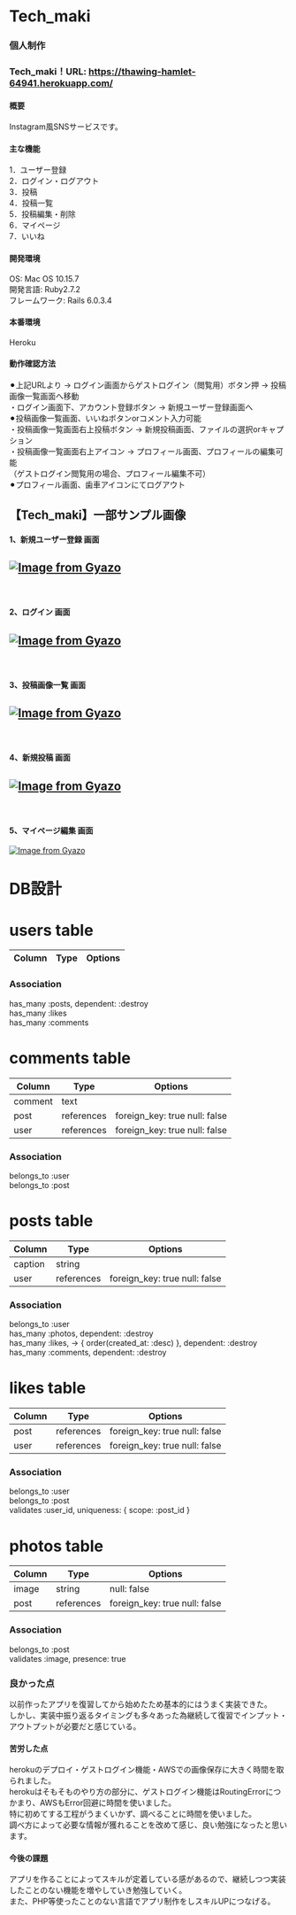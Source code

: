 # Tech_maki
### 個人制作

### Tech_maki！URL: https://thawing-hamlet-64941.herokuapp.com/

#### 概要
Instagram風SNSサービスです。  

#### 主な機能
1．ユーザー登録　　  
2．ログイン・ログアウト　　  
3．投稿  
4．投稿一覧  
5．投稿編集・削除   
6．マイページ  
7．いいね   

#### 開発環境
OS: Mac OS 10.15.7  
開発言語: Ruby2.7.2  
フレームワーク: Rails 6.0.3.4  

#### 本番環境  
Heroku

#### 動作確認方法  
⚫︎上記URLより → ログイン画面からゲストログイン（閲覧用）ボタン押 → 投稿画像一覧画面へ移動  
・ログイン画面下、アカウント登録ボタン → 新規ユーザー登録画面へ  
⚫︎投稿画像一覧画面、いいねボタンorコメント入力可能  
・投稿画像一覧画面右上投稿ボタン → 新規投稿画面、ファイルの選択orキャプション  
・投稿画像一覧画面右上アイコン → プロフィール画面、プロフィールの編集可能  
（ゲストログイン閲覧用の場合、プロフィール編集不可）  
⚫︎プロフィール画面、歯車アイコンにてログアウト  
 
## 【Tech_maki】一部サンプル画像   
#### 1、新規ユーザー登録 画面  
[![Image from Gyazo](https://i.gyazo.com/b30e4d8264773371eed29ffd864ea91f.png)](https://gyazo.com/b30e4d8264773371eed29ffd864ea91f)
-----------
　  
#### 2、ログイン 画面  
[![Image from Gyazo](https://i.gyazo.com/6896b89a295b091eeb94ed69f0af8dad.png)](https://gyazo.com/6896b89a295b091eeb94ed69f0af8dad)
-----------
　  
#### 3、投稿画像一覧 画面  
[![Image from Gyazo](https://i.gyazo.com/16b9d0335f9cb24ec72c7bb42e091c36.png)](https://gyazo.com/16b9d0335f9cb24ec72c7bb42e091c36)
-----------
　  
#### 4、新規投稿 画面
[![Image from Gyazo](https://i.gyazo.com/a0080d98888f80163df1c3686d280a86.png)](https://gyazo.com/a0080d98888f80163df1c3686d280a86)
-----------
　  
#### 5、マイページ編集 画面
[![Image from Gyazo](https://i.gyazo.com/cb255ed910be7df7011a7cb69fe994d9.png)](https://gyazo.com/cb255ed910be7df7011a7cb69fe994d9)  

# DB設計

# users table
|Column|Type|Options|
|------|----|-------|
### Association
has_many :posts, dependent: :destroy<br>
has_many :likes<br>
has_many :comments
# comments table
|Column|Type|Options|
|------|----|-------|
|comment|text|
|post   |references|foreign_key: true null: false|
|user   |references|foreign_key: true null: false|
### Association
belongs_to :user<br>
belongs_to :post

# posts table
|Column|Type|Options|
|------|----|-------|
|caption|string|
|user   |references|foreign_key: true null: false|
### Association
belongs_to :user<br>
has_many :photos, dependent: :destroy<br>
has_many :likes, -> { order(created_at: :desc) }, dependent: :destroy<br>
has_many :comments, dependent: :destroy

# likes table
|Column|Type|Options|
|------|----|-------|
|post  |references  |foreign_key: true null: false|
|user  |references  |foreign_key: true null: false|
### Association
belongs_to :user<br>
belongs_to :post<br>
validates :user_id, uniqueness: { scope: :post_id }
# photos table
|Column|Type|Options|
|------|----|-------|
|image |string|null: false|
|post  |references|foreign_key: true null: false|

### Association
belongs_to :post<br>
validates :image, presence: true




### 良かった点  
以前作ったアプリを復習してから始めたため基本的にはうまく実装できた。  
しかし、実装中振り返るタイミングも多々あった為継続して復習でインプット・アウトプットが必要だと感じている。  

#### 苦労した点  
herokuのデプロイ・ゲストログイン機能・AWSでの画像保存に大きく時間を取られました。  
herokuはそもそものやり方の部分に、ゲストログイン機能はRoutingErrorにつかまり、AWSもError回避に時間を使いました。  
特に初めてする工程がうまくいかず、調べることに時間を使いました。  
調べ方によって必要な情報が獲れることを改めて感じ、良い勉強になったと思います。  

#### 今後の課題  
アプリを作ることによってスキルが定着している感があるので、継続しつつ実装したことのない機能を増やしていき勉強していく。  
また、PHP等使ったことのない言語でアプリ制作をしスキルUPにつなげる。  

